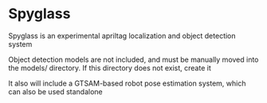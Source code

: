 # Spyglass

Spyglass is an experimental apriltag localization and object detection system

Object detection models are not included, and must be manually moved into the models/ directory. If this directory
does not exist, create it

It also will include a GTSAM-based robot pose estimation system, which can also be used standalone